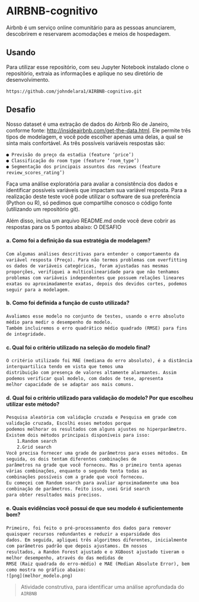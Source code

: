 
# AIRBNB-cognitivo
Airbnb é um serviço online comunitário para as pessoas anunciarem, descobrirem e reservarem acomodações e meios de hospedagem.

## Usando
Para utilizar esse repositório, com  seu Jupyter Notebook instalado clone o repositório, extraia as informações  e aplique no seu diretório de desenvolvimento.

```
https://github.com/johndelara1/AIRBNB-cognitivo.git
```

## Desafio
Nosso dataset é uma extração de dados do Airbnb Rio de
Janeiro, conforme fonte:
http://insideairbnb.com/get-the-data.html.
Ele permite três tipos de modelagem, e você pode escolher
apenas uma delas, a qual se sinta mais confortável. As três
possíveis variáveis respostas são:

    ● Previsão do preço da estadia (feature ‘price’)
    ● Classificação do room type (feature ‘room_type’)
    ● Segmentação dos principais assuntos das reviews (feature review_scores_rating’)
    
Faça uma análise exploratória para avaliar a consistência
dos dados e identificar possíveis variáveis que impactam
sua variável resposta.
Para a realização deste teste você pode utilizar o software
de sua preferência (Python ou R), só pedimos que
compartilhe conosco o código fonte (utilizando um
repositório git).

Além disso, inclua um arquivo README.md
onde você deve cobrir as respostas para os 5 pontos abaixo:
O DESAFIO


#### a. Como foi a definição da sua estratégia de modelagem?
    Com algumas análises descritivas para entender o comportamento da variável resposta (Preço). Para não termos problemas com overfitting os dados de variáveis categóricas, foram ajustadas nas mesmas proporções, verifiquei a multicolinearidade para que não tenhamos problemas com variáveis independentes que possuem relações lineares exatas ou aproximadamente exatas, depois dos devidos cortes, podemos seguir para a modelagem.     
     
#### b. Como foi definida a função de custo utilizada?
    Avaliamos esse modelo no conjunto de testes, usando o erro absoluto médio para medir o desempenho do modelo. 
    Também incluiremos o erro quadrático médio quadrado (RMSE) para fins de integridade.
#### c. Qual foi o critério utilizado na seleção do modelo final?
    O critério utilizado foi MAE (mediana do erro absoluto), é a distância interquartilica tendo em vista que temos uma
    distribuição com presença de valores altamente alarmantes. Assim podemos verificar qual modelo, com dados de tese, apresenta
    melhor capacidade de se adaptar aos mais comuns.
#### d. Qual foi o critério utilizado para validação do modelo? Por que escolheu utilizar este método?
    Pesquisa aleatória com validação cruzada e Pesquisa em grade com validação cruzada, Escolhi esses metodos porque
    podemos melhorar os resultados com alguns ajustes no hiperparâmetro. Existem dois métodos principais disponíveis para isso:
        1.Random search
        2.Grid search
    Você precisa fornecer uma grade de parâmetros para esses métodos. Em seguida, os dois tentam diferentes combinações de
    parâmetros na grade que você forneceu. Mas o primeiro tenta apenas várias combinações, enquanto o segundo tenta todas as
    combinações possíveis com a grade que você forneceu.
    Eu começei com Random search para avaliar aproximadamente uma boa combinação de parâmetros. Feito isso, usei Grid search
    para obter resultados mais precisos.
#### e. Quais evidências você possui de que seu modelo é suficientemente bom?
    Primeiro, foi feito o pré-processamento dos dados para remover quaisquer recursos redundantes e reduzir a esparsidade dos
    dados. Em seguida, apliquei três algoritmos diferentes, inicialmente com parâmetros padrão que depois ajustamos. Em nossos
    resultados, a Randon Forest ajustado e o XGBoost ajustado tiveram o melhor desempenho, através do das medidas de 
    RMSE (Raiz quadrada do erro-médio) e MAE (Median Absolute Error), bem como mostra no gráfico abaixo:
    ![png](melhor_modelo.png)
    
> Atividade construtiva, para identificar uma análise aprofundada do `AIRBNB`
